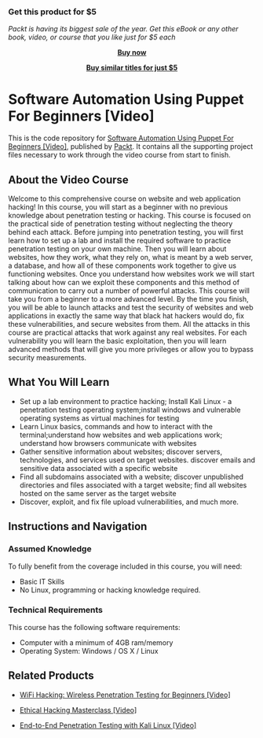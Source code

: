 
### Get this product for $5

<i>Packt is having its biggest sale of the year. Get this eBook or any other book, video, or course that you like just for $5 each</i>


<b><p align='center'>[Buy now](https://packt.link/9781789346145)</p></b>


<b><p align='center'>[Buy similar titles for just $5](https://subscription.packtpub.com/search)</p></b>


# Software Automation Using Puppet For Beginners [Video]
This is the code repository for [Software Automation Using Puppet For Beginners [Video]](https://www.packtpub.com/virtualization-and-cloud/software-automation-using-puppet-beginners-video?utm_source=github&utm_medium=repository&utm_campaign=9781789614053), published by [Packt](https://www.packtpub.com/?utm_source=github). It contains all the supporting project files necessary to work through the video course from start to finish.
## About the Video Course
Welcome to this comprehensive course on website and web application hacking! In this course, you will start as a beginner with no previous knowledge about penetration testing or hacking. This course is focused on the practical side of penetration testing without neglecting the theory behind each attack. Before jumping into penetration testing, you will first learn how to set up a lab and install the required software to practice penetration testing on your own machine. Then you will learn about websites, how they work, what they rely on, what is meant by a web server, a database, and how all of these components work together to give us functioning websites. Once you understand how websites work we will start talking about how can we exploit these components and this method of communication to carry out a number of powerful attacks. This course will take you from a beginner to a more advanced level. By the time you finish, you will be able to launch attacks and test the security of websites and web applications in exactly the same way that black hat hackers would do, fix these vulnerabilities, and secure websites from them. All the attacks in this course are practical attacks that work against any real websites. For each vulnerability you will learn the basic exploitation, then you will learn advanced methods that will give you more privileges or allow you to bypass security measurements.

<H2>What You Will Learn</H2>
<DIV class=book-info-will-learn-text>
<UL>
<LI> Set up a lab environment to practice hacking; Install Kali Linux - a penetration testing operating system;install windows and vulnerable operating systems as virtual machines for testing
<LI> Learn Linux basics, commands and how to interact with the terminal;understand how websites and web applications work; understand how browsers communicate with websites
<LI> Gather sensitive information about websites; discover servers, technologies, and services used on target websites. discover emails and sensitive data associated with a specific website
<LI> Find all subdomains associated with a website; discover unpublished directories and files associated with a target website; find all websites hosted on the same server as the target website
<LI> Discover, exploit, and fix file upload vulnerabilities, and much more.
</LI></UL></DIV>

## Instructions and Navigation
### Assumed Knowledge
To fully benefit from the coverage included in this course, you will need:<br/>
<DIV class=book-info-will-learn-text>
<UL>
<LI> Basic IT Skills
<LI> No Linux, programming or hacking knowledge required.
</UL>
<DIV>

### Technical Requirements
This course has the following software requirements:<br/>
<UL>
<LI> Computer with a minimum of 4GB ram/memory
<LI> Operating System: Windows / OS X / Linux
</UL>

## Related Products
* [WiFi Hacking: Wireless Penetration Testing for Beginners [Video]](https://www.packtpub.com/in/application-development/wifi-hacking-wireless-penetration-testing-beginners-video)

* [Ethical Hacking Masterclass [Video]](https://www.packtpub.com/in/networking-and-servers/ethical-hacking-masterclass-video)

* [End-to-End Penetration Testing with Kali Linux [Video]](https://www.packtpub.com/in/networking-and-servers/end-end-penetration-testing-kali-linux-video)
